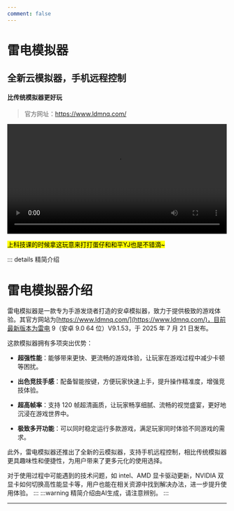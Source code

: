 ```yaml
---
comment: false
---
```


# 雷电模拟器<badge type="tip" text="网管首推"/>

## 全新云模拟器，手机远程控制
#### 比传统模拟器更好玩

>官方网址：https://www.ldmnq.com/

<video width="100%" height="auto" autoplay loop playsinline controls>
  <source src="https://img.ldmnq.com/gw/gw.mp4" type="video/mp4">
</video>

<mark>上科技课的时候拿这玩意来打打蛋仔和和平YJ也是不错滴~</mark>

::: details 精简介绍

# 雷电模拟器介绍

雷电模拟器是一款专为手游发烧者打造的安卓模拟器，致力于提供极致的游戏体验。其官方网站为[https://www.ldmnq.com/](https://www.ldmnq.com/)，目前最新版本为雷电 9（安卓 9.0 64 位）V9.1.53，于 2025 年 7 月 21 日发布。

这款模拟器拥有多项突出优势：

*   **超强性能**：能够带来更快、更流畅的游戏体验，让玩家在游戏过程中减少卡顿等困扰。

*   **出色竞技手感**：配备智能按键，方便玩家快速上手，提升操作精准度，增强竞技体验。

*   **超高帧率**：支持 120 帧超清画质，让玩家畅享细腻、流畅的视觉盛宴，更好地沉浸在游戏世界中。

*   **极致多开功能**：可以同时稳定运行多款游戏，满足玩家同时体验不同游戏的需求。

此外，雷电模拟器还推出了全新的云模拟器，支持手机远程控制，相比传统模拟器更具趣味性和便捷性，为用户带来了更多元化的使用选择。

对于使用过程中可能遇到的技术问题，如 intel、AMD 显卡驱动更新，NVIDIA 双显卡如何切换高性能显卡等，用户也能在相关资源中找到解决办法，进一步提升使用体验。
:::
:::warning
精简介绍由AI生成，请注意辨别。
:::

---

<ImageSlider
  :auto="true"
  :time="1500"
  :images="[
    { id: 1, text: '双心-1', link: '/pictures/eggy/SX-1.jpeg' },
    { id: 2, text: '双心-2', link: '/pictures/eggy/SX-2.jpg' },
  ]"
  ltext="心机~"
  rtext="真心~"
  lcolor="white"
/>
